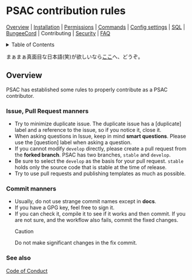 # PSAC contribution rules

[Overview](README-en.md#overview) | [Installation](README-en.md#installation) | [Permissions](README-en.md#permissions) | [Commands](README-en.md#commands) | [Config settings](README-en.md#config-settings) | [SQL](SQL-en.md) | [BungeeCord](BUNGEE-en.md) | Contributing | [Security](SECURITY-en.md) | [FAQ](README-en.md#what-is-this-npcwatchdog)

<details>
<summary>Table of Contents</summary>

- [PSAC contribution rules](#psac-contribution-rules)
  - [Overview](#overview)
    - [Issue, Pull Request manners](#issue-pull-request-manners)
    - [Commit manners](#commit-manners)
    - [See also](#see-also)

</details>

まぁまぁ真面目な日本語(笑)が欲しいなら[ここ](CONTRIBUTING.md)へ、どうぞ。

## Overview

PSAC has established some rules to properly contribute as a PSAC contributor.

### Issue, Pull Request manners

-   Try to minimize duplicate issue.
    The duplicate issue has a \[duplicate\] label and a reference to the issue, so if you notice it, close it.
-   When asking questions in Issue, keep in mind **smart questions**.
    Please use the \[question\] label when asking a question.
-   If you cannot modify `develop` directly, please create a pull request from the **forked branch**.
    PSAC has two branches, `stable` and `develop`.
-   Be sure to select the `develop` as the basis for your pull request.
    `stable` holds only the source code that is stable at the time of release.
-   Try to use pull requests and publishing templates as much as possible.

### Commit manners

-   Usually, do not use strange commit names except in **docs**.
-   If you have a GPG key, feel free to sign it.
-   If you can check it, compile it to see if it works and then commit.
    If you are not sure, and the workflow also fails, commit the fixed changes.
    > [!CAUTION]
    > Do not make significant changes in the fix commit.

### See also

[Code of Conduct](CODE_OF_CONDUCT.md)
